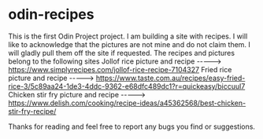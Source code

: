 # odin-recipes
This is the first Odin Project project. I am building a site with recipes. 
I will like to acknowledge that the pictures are not mine and do not claim them. I will gladly pull them off the site if requested. The recipes and pictures belong to the following sites
Jollof rice picture and recipe ----->  https://www.simplyrecipes.com/jollof-rice-recipe-7104327
Fried rice picture and recipe -----> https://www.taste.com.au/recipes/easy-fried-rice-3/5c89aa24-1de3-4ddc-9362-e68dfc489dc1?r=quickeasy/biccuul7
Chicken stir fry picture and recipe -----> https://www.delish.com/cooking/recipe-ideas/a45362568/best-chicken-stir-fry-recipe/

Thanks for reading and feel free to report any bugs you find or suggestions. 